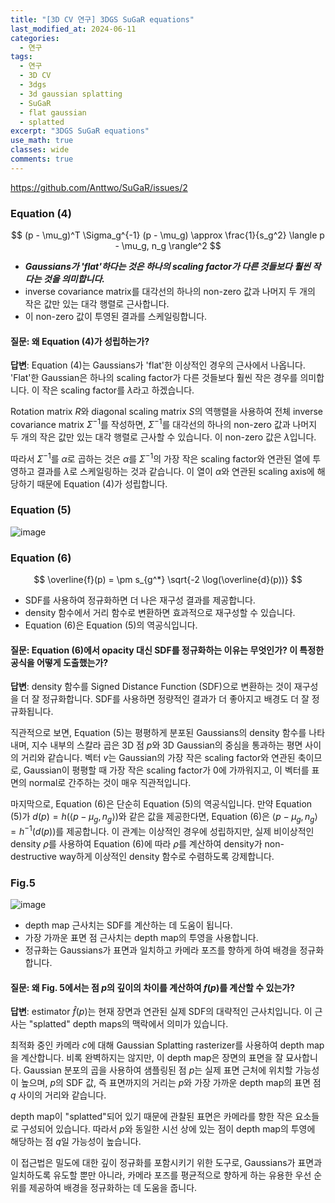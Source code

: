 ```yaml
---
title: "[3D CV 연구] 3DGS SuGaR equations"
last_modified_at: 2024-06-11
categories:
  - 연구
tags:
  - 연구
  - 3D CV
  - 3dgs
  - 3d gaussian splatting
  - SuGaR
  - flat gaussian
  - splatted
excerpt: "3DGS SuGaR equations"
use_math: true
classes: wide
comments: true
---
```


https://github.com/Anttwo/SuGaR/issues/2

### Equation (4)

$$
(p - \mu_g)^T \Sigma_g^{-1} (p - \mu_g) \approx \frac{1}{s_g^2} \langle p - \mu_g, n_g \rangle^2
$$

- ***Gaussians가 'flat'하다는 것은 하나의 scaling factor가 다른 것들보다 훨씬 작다는 것을 의미합니다.***
- inverse covariance matrix를 대각선의 하나의 non-zero 값과 나머지 두 개의 작은 값만 있는 대각 행렬로 근사합니다.
- 이 non-zero 값이 투영된 결과를 스케일링합니다.

#### 질문: 왜 Equation (4)가 성립하는가?

**답변**:
Equation (4)는 Gaussians가 'flat'한 이상적인 경우의 근사에서 나옵니다. 'Flat'한 Gaussian은 하나의 scaling factor가 다른 것들보다 훨씬 작은 경우를 의미합니다. 이 작은 scaling factor를 $\lambda$라고 하겠습니다.

Rotation matrix $R$와 diagonal scaling matrix $S$의 역행렬을 사용하여 전체 inverse covariance matrix $\Sigma^{-1}$를 작성하면, $\Sigma^{-1}$를 대각선의 하나의 non-zero 값과 나머지 두 개의 작은 값만 있는 대각 행렬로 근사할 수 있습니다. 이 non-zero 값은 $\lambda$입니다.

따라서 $\Sigma^{-1}$를 $\alpha$로 곱하는 것은 $\alpha$를 $\Sigma^{-1}$의 가장 작은 scaling factor와 연관된 열에 투영하고 결과를 $\lambda$로 스케일링하는 것과 같습니다. 이 열이 $\alpha$와 연관된 scaling axis에 해당하기 때문에 Equation (4)가 성립합니다.

### Equation (5)

![image](https://github.com/sandokim/sandokim.github.io/assets/74639652/a4f09683-a6f6-4ec8-a8c4-f74117ae5e42)

### Equation (6)

$$
\overline{f}(p) = \pm s_{g^*} \sqrt{-2 \log(\overline{d}(p))}
$$

- SDF를 사용하여 정규화하면 더 나은 재구성 결과를 제공합니다.
- density 함수에서 거리 함수로 변환하면 효과적으로 재구성할 수 있습니다.
- Equation (6)은 Equation (5)의 역공식입니다.

#### 질문: Equation (6)에서 opacity 대신 SDF를 정규화하는 이유는 무엇인가? 이 특정한 공식을 어떻게 도출했는가?

**답변**:
density 함수를 Signed Distance Function (SDF)으로 변환하는 것이 재구성을 더 잘 정규화합니다. SDF를 사용하면 정량적인 결과가 더 좋아지고 배경도 더 잘 정규화됩니다.

직관적으로 보면, Equation (5)는 평평하게 분포된 Gaussians의 density 함수를 나타내며, 지수 내부의 스칼라 곱은 3D 점 $p$와 3D Gaussian의 중심을 통과하는 평면 사이의 거리와 같습니다. 벡터 $v$는 Gaussian의 가장 작은 scaling factor와 연관된 축이므로, Gaussian이 평평할 때 가장 작은 scaling factor가 0에 가까워지고, 이 벡터를 표면의 normal로 간주하는 것이 매우 직관적입니다.

마지막으로, Equation (6)은 단순히 Equation (5)의 역공식입니다. 만약 Equation (5)가 $d(p) = h(\langle p - \mu_g, n_g \rangle)$와 같은 값을 제공한다면, Equation (6)은 $\langle p - \mu_g, n_g \rangle = h^{-1}(d(p))$를 제공합니다. 이 관계는 이상적인 경우에 성립하지만, 실제 비이상적인 density $\rho$를 사용하여 Equation (6)에 따라 $\rho$를 계산하여 density가 non-destructive way하게 이상적인 density 함수로 수렴하도록 강제합니다.

### Fig.5
![image](https://github.com/sandokim/sandokim.github.io/assets/74639652/1b6f25df-8478-42b7-b032-1e4b36b79497)
- depth map 근사치는 SDF를 계산하는 데 도움이 됩니다.
- 가장 가까운 표면 점 근사치는 depth map의 투영을 사용합니다.
- 정규화는 Gaussians가 표면과 일치하고 카메라 포즈를 향하게 하여 배경을 정규화합니다.

#### 질문: 왜 Fig. 5에서는 점 $p$의 깊이의 차이를 계산하여 $f(p)$를 계산할 수 있는가?

**답변**:
estimator $\hat{f}(p)$는 현재 장면과 연관된 실제 SDF의 대략적인 근사치입니다. 이 근사는 "splatted" depth maps의 맥락에서 의미가 있습니다.

최적화 중인 카메라 $c$에 대해 Gaussian Splatting rasterizer를 사용하여 depth map을 계산합니다. 비록 완벽하지는 않지만, 이 depth map은 장면의 표면을 잘 묘사합니다. Gaussian 분포의 곱을 사용하여 샘플링된 점 $p$는 실제 표면 근처에 위치할 가능성이 높으며, $p$의 SDF 값, 즉 표면까지의 거리는 $p$와 가장 가까운 depth map의 표면 점 $q$ 사이의 거리와 같습니다.

depth map이 "splatted"되어 있기 때문에 관찰된 표면은 카메라를 향한 작은 요소들로 구성되어 있습니다. 따라서 $p$와 동일한 시선 상에 있는 점이 depth map의 투영에 해당하는 점 $q$일 가능성이 높습니다.

이 접근법은 밀도에 대한 깊이 정규화를 포함시키기 위한 도구로, Gaussians가 표면과 일치하도록 유도할 뿐만 아니라, 카메라 포즈를 평균적으로 향하게 하는 유용한 우선 순위를 제공하여 배경을 정규화하는 데 도움을 줍니다.

